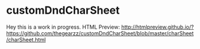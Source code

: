 # customDndCharSheet
Hey this is a work in progress.
HTML Preview:
http://htmlpreview.github.io/?https://github.com/thegearzz/customDndCharSheet/blob/master/charSheet/charSheet.html
